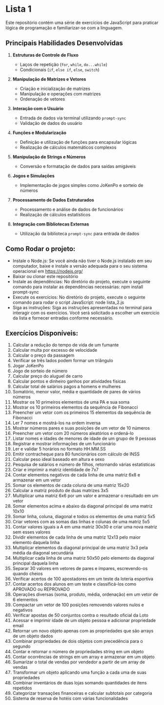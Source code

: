 # Lista 1

Este repositório contém uma série de exercícios de JavaScript para praticar lógica de programação e familiarizar-se com a linguagem.

## Principais Habilidades Desenvolvidas

1. **Estruturas de Controle de Fluxo**
   - Laços de repetição (`for`, `while`, `do...while`)
   - Condicionais (`if`, `else if`, `else`, `switch`)

2. **Manipulação de Matrizes e Vetores**
   - Criação e inicialização de matrizes
   - Manipulação e operações com matrizes
   - Ordenação de vetores

3. **Interação com o Usuário**
   - Entrada de dados via terminal utilizando `prompt-sync`
   - Validação de dados do usuário

4. **Funções e Modularização**
   - Definição e utilização de funções para encapsular lógicas
   - Realização de cálculos matemáticos complexos

5. **Manipulação de Strings e Números**
   - Conversão e formatação de dados para saídas amigáveis

6. **Jogos e Simulações**
   - Implementação de jogos simples como JoKenPo e sorteio de números

7. **Processamento de Dados Estruturados**
   - Processamento e análise de dados de funcionários
   - Realização de cálculos estatísticos

8. **Integração com Bibliotecas Externas**
   - Utilização da biblioteca `prompt-sync` para entrada de dados
   
## Como Rodar o projeto:
* Instale o Node.js: Se você ainda não tiver o Node.js instalado em seu computador, baixe e instale a versão adequada para o seu sistema operacional em https://nodejs.org/
* Baixar ou clonar este repositório
* Instale as dependências: No diretório do projeto, execute o seguinte comando para instalar as dependências necessárias:
npm install prompt-sync
* Execute os exercícios: No diretório do projeto, execute o seguinte comando para rodar o script JavaScript:
node lista_2.js
* Siga as instruções: Siga as instruções apresentadas no terminal para interagir com os exercícios. Você será solicitado a escolher um exercício da lista e fornecer entradas conforme necessário.
## Exercícios Disponíveis:

1. Calcular a redução do tempo de vida de um fumante
2. Calcular multa por excesso de velocidade
3. Calcular o preço da passagem
4. Verificar se três lados podem formar um triângulo
5. Jogar JoKenPo
6. Jogo de sorteio de número
7. Calcular preço do aluguel de carro
8. Calcular pontos e dinheiro ganhos por atividades físicas
9. Calcular total de salários pagos a homens e mulheres
10. Somatório, menor valor, média e quantidade de pares de vários números
11. Mostrar os 10 primeiros elementos de uma PA e sua soma
12. Mostrar os 10 primeiros elementos da sequência de Fibonacci
13. Preencher um vetor com os primeiros 15 elementos da sequência de Fibonacci
14. Ler 7 nomes e mostrá-los na ordem inversa
15. Mostrar números pares e suas posições de um vetor de 10 números
16. Preencher um vetor com 20 números aleatórios e ordená-lo
17. Listar nomes e idades de menores de idade de um grupo de 9 pessoas
18. Registrar e mostrar informações de um funcionário
19. Ler e validar 5 horários no formato HH.MM.SS
20. Emitir contracheque para 80 funcionários com cálculo de INSS
21. Calcular peso ideal baseado em altura e sexo
22. Pesquisa de salários e número de filhos, retornando várias estatísticas
23. Criar e imprimir a matriz identidade de 7x7
24. Contar elementos negativos de cada linha de uma matriz 6x8 e armazenar em um vetor
25. Somar os elementos de cada coluna de uma matriz 15x20
26. Calcular a matriz produto de duas matrizes 3x5
27. Multiplicar uma matriz 6x6 por um valor e armazenar o resultado em um vetor
28. Somar elementos acima e abaixo da diagonal principal de uma matriz 10x10
29. Somar linha, coluna, diagonal e todos os elementos de uma matriz 5x5
30. Criar vetores com as somas das linhas e colunas de uma matriz 5x5
31. Contar valores iguais a A em uma matriz 30x30 e criar uma nova matriz sem esses valores
32. Dividir elementos de cada linha de uma matriz 12x13 pelo maior elemento daquela linha
33. Multiplicar elementos da diagonal principal de uma matriz 3x3 pela média da diagonal secundária
34. Multiplicar cada linha de uma matriz 50x50 pelo elemento da diagonal principal daquela linha
35. Separar 30 valores em vetores de pares e ímpares, escrevendo-os quando cheios
36. Verificar acertos de 100 apostadores em um teste da loteria esportiva
37. Contar acertos dos alunos em um teste e classificá-los como APROVADO ou REPROVADO
38. Operações diversas (soma, produto, média, ordenação) em um vetor de 6 elementos
39. Compactar um vetor de 100 posições removendo valores nulos e negativos
40. Verificar apostas de 50 conjuntos contra o resultado oficial da Loto
41. Acessar e imprimir idade de um objeto pessoa e adicionar propriedade email
42. Retornar um novo objeto apenas com as propriedades que são arrays de um objeto dados
43. Combinar propriedades de dois objetos com precedência para o segundo
44. Contar e retornar o número de propriedades string em um objeto
45. Contar ocorrências de strings em um array e armazenar em um objeto
46. Sumarizar o total de vendas por vendedor a partir de um array de vendas
47. Transformar um objeto aplicando uma função a cada uma de suas propriedades
48. Combinar inventários de duas lojas somando quantidades de itens repetidos
49. Categorizar transações financeiras e calcular subtotais por categoria
50. Sistema de reserva de hotéis com várias funcionalidades

